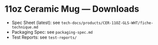 # 11oz Ceramic Mug — Downloads

- Spec Sheet (latest): see `tech-docs/products/CER-11OZ-GLS-WHT/fiche-technique.md`
- Packaging Spec: see `packaging-spec.md`
- Test Reports: see `test-reports/`
